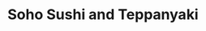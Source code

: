 ---
layout: place
title: "Soho Sushi and Teppanyaki"
permalink: /california/roseville/soho-sushi-and-teppanyaki.html
stateAbbr: CA
stateName: California
cityName: Roseville
seo:
  name: "Soho Sushi and Teppanyaki"
  type: Restaurant
  links: http://sohoteppanyaki.com/
description: "Looking for sushi in Roseville, California? Check out Soho Sushi and Teppanyaki for a delightful Japanese dining experience. Enjoy a variety of sushi and oth..."
place_id: ChIJyf7Tp_Ufm4AR-vA_WEqPqQM
photos:
  - name: >-
      places/ChIJyf7Tp_Ufm4AR-vA_WEqPqQM/photos/AeeoHcKcZaAZPEzYGnBzus-PO1pHccy0NCzBv-kbUTH-_lgOwwovRAJWsy3JGWFe_-j3Fs_Kwy79Fxgbsv1F9WJJUi6qznPSKikJjy0-r9CHlKCLTtUHLRgWGq7uNvTtbozovTmOGBC3runyEY66Mt6mp9gjNx1jI1u80Dhxeisox6Vtn89PJY1xRvMbNX1odEzlhnXl0Z9_dVC1_uzb-K-31aQgXLAnKkV51MzLSC21PsTip1iIneOSmHtK5_dLOZkc7OHnjWXHCfNrZJHG94QQmLMeBzGHkHzPeajKwitOtNOpNg
    widthPx: 4032
    heightPx: 3024
    authorAttributions:
      - displayName: Soho Sushi and Teppanyaki
        uri: https://maps.google.com/maps/contrib/101827600264291822564
        photoUri: >-
          https://lh3.googleusercontent.com/a-/ALV-UjW8FilMU4CYLK8Wn5WJro-QhTL8jaA3nRT16CNtjc8PhKtwd6qc=s100-p-k-no-mo
    flagContentUri: >-
      https://www.google.com/local/imagery/report/?cb_client=maps_api_places.places_api&image_key=!1e10!2sAF1QipPc8va563E_tNUWVPrDbOxMAwypRCt2lFf0NHAd&hl=en-US
    googleMapsUri: >-
      https://www.google.com/maps/place//data=!3m4!1e2!3m2!1sAF1QipPc8va563E_tNUWVPrDbOxMAwypRCt2lFf0NHAd!2e10!4m2!3m1!1s0x809b1ff5a7d3fec9:0x3a98f4a583ff0fa
  - name: >-
      places/ChIJyf7Tp_Ufm4AR-vA_WEqPqQM/photos/AeeoHcK9z9dc5I4c15LTJf8d6JBJRqTxuLtrdU3XOj8GjuUA-BXgYZV0EqTbVA5gXdx7PBjdU4V0ONcQQSR7D-rxCJxx6w3lG6mOHNacPIHUytA7pbo4Tp3xyTE1lroWjpP-L4NBIx3EKW2gQ47ijR2kAK5L4EHJq6eB3f5sMiPn5FZ7lYKwVV-OidLbuzjg-UOIj90TtnbqyYLJATd-5nK7IypxUyT-ecld3VrAHSkTSS1UKzoKENWYzUclWkKzNxwK5Oi7fRabfWMPX_J-CIu4Sc2Jb2T8eRmxgJiQFpUxVKAsMg
    widthPx: 2048
    heightPx: 1152
    authorAttributions:
      - displayName: Soho Sushi and Teppanyaki
        uri: https://maps.google.com/maps/contrib/101827600264291822564
        photoUri: >-
          https://lh3.googleusercontent.com/a-/ALV-UjW8FilMU4CYLK8Wn5WJro-QhTL8jaA3nRT16CNtjc8PhKtwd6qc=s100-p-k-no-mo
    flagContentUri: >-
      https://www.google.com/local/imagery/report/?cb_client=maps_api_places.places_api&image_key=!1e10!2sAF1QipOCY_typVxgvuOYuAn_RaquIO7OdM71gQpwbcbn&hl=en-US
    googleMapsUri: >-
      https://www.google.com/maps/place//data=!3m4!1e2!3m2!1sAF1QipOCY_typVxgvuOYuAn_RaquIO7OdM71gQpwbcbn!2e10!4m2!3m1!1s0x809b1ff5a7d3fec9:0x3a98f4a583ff0fa
  - name: >-
      places/ChIJyf7Tp_Ufm4AR-vA_WEqPqQM/photos/AeeoHcLojx7hElCDqWaykKnvwPx3Fxvd2RHRGarKh4Ex5xc7npTdHOFzNiHMxon1az0weuO8tjHlWDjYmEkoeBDvPj1TpaN4zRfHc5zhKy4UrecPUL8OnkCL8o0Jaw8uN_NcjMsg1dk8JcN3JZIsfqXeM3y5lZ_W-hUosWRHnlw67SqNgRqEvG5LkttFBzBJ9cpppMk9QMyUx31CfnHo5-i8KJb0H9nhZ-wFcGL82JD8EkR39ABlhF9dGurnPgfxhyBlibHZD6N6Euy97wlboJfo2qYqWUivKGWwymYq72lNZziHvog8ls_kwAzGtEbpaBVSo-5LEErSGu05eoGOc0Wwh2olwix67HY7RdqhqOJ09EqWPNPcHqHDT16MyAxj_a8D1-rmS9hvwFPDcbIPMtdPH36waFl_N3qDIHODag5a7K39dg
    widthPx: 3024
    heightPx: 4032
    authorAttributions:
      - displayName: Cristina Lucia Izaguirre Lucatero
        uri: https://maps.google.com/maps/contrib/113049045464582440918
        photoUri: >-
          https://lh3.googleusercontent.com/a-/ALV-UjVs-Eay_0vcJPt80A7sxOTtLQ8pwYzvEBBYLlEDOjW8itab_1dQ=s100-p-k-no-mo
    flagContentUri: >-
      https://www.google.com/local/imagery/report/?cb_client=maps_api_places.places_api&image_key=!1e10!2sCIHM0ogKEICAgICe0K_maQ&hl=en-US
    googleMapsUri: >-
      https://www.google.com/maps/place//data=!3m4!1e2!3m2!1sCIHM0ogKEICAgICe0K_maQ!2e10!4m2!3m1!1s0x809b1ff5a7d3fec9:0x3a98f4a583ff0fa
  - name: >-
      places/ChIJyf7Tp_Ufm4AR-vA_WEqPqQM/photos/AeeoHcIy3MHcI5PAwD_Gv42B_00dA2MKyshM7qwjU4U4brkJXqiNjP3bJTQNkmuy_XSxCcdE3fYjxQZtV-Rn8N2mVIOMf2jxdCHh8P8SkoCCy3CKgshTVy1YL-9mvAZL1FtCB16kH6UfpLxN4F_YZcMlv5XyKBZy9DvQV1cMS54UR6N3HBV-nqFKUwW_Hin5XtGc889I4k_tebQA4xfpnJ9hhZVoX782hN_YbVr9IhGlpy-0uDY2A1EEMVaYQqLjcm8pR2ns-OvqoLjJUVwSuOPVzXyxITgzDJv67clNtTwRdoxT_qyt9nm9QALeFpYS0CppPsGfdui-O8O8KZWuvtfuaOQaae0kX9KbtfDPy6ywHlwZn3ZR4ywgcLu92sYVZImf9OlfBKp8OVWeKp66DNcNXqAYwI8rmro8oVJtThjWwOlqf2dD
    widthPx: 3000
    heightPx: 4000
    authorAttributions:
      - displayName: Ben Sherrin
        uri: https://maps.google.com/maps/contrib/116281519902635223970
        photoUri: >-
          https://lh3.googleusercontent.com/a/ACg8ocJ373vsPX0m4utE97qE50Ceb74OaAo7Qe2rxC1Db5nnBDPnnw=s100-p-k-no-mo
    flagContentUri: >-
      https://www.google.com/local/imagery/report/?cb_client=maps_api_places.places_api&image_key=!1e10!2sCIHM0ogKEICAgIDbho7DygE&hl=en-US
    googleMapsUri: >-
      https://www.google.com/maps/place//data=!3m4!1e2!3m2!1sCIHM0ogKEICAgIDbho7DygE!2e10!4m2!3m1!1s0x809b1ff5a7d3fec9:0x3a98f4a583ff0fa
  - name: >-
      places/ChIJyf7Tp_Ufm4AR-vA_WEqPqQM/photos/AeeoHcJgJFMz7ey67gWUCF9wWHlfD5PVMy9aF-z7qm_nsVK7kImfjBDmZTVEHNytuXQda62DZhylmjKtwKUdxdeR9lzoBAwEs-NbR71Io1A7yMcax3U7Wc6b1KI7_YSaJ4Fcwk2KZ0LZJwQFXB6ELLwaikGn6y9rEshdTWU8IQskSMmde-cYcie4dMMFlm9XNQORiGTPOCb2OGRWmoKABrt8WqJOCaFKqLJHPASg_0g3yS55700RV7v6x523kBiokq7rB3elkTUuEDrZrtZ1lfeBWIIhgEXoUFnehu9IOXC-Dbu4JxsSjX8OEc4P_ML7AX4gGYiPnb7IBWzSWdGS2kZ6Ja8aC4xN2G8HuqcxbueRTRGq1oqifwA4xyT3KXzEd9_Tz3pksb1tSL-dVaLocbQR6H3n-2DNzDvS8jzPfmu-dpdBTjf6
    widthPx: 4000
    heightPx: 3000
    authorAttributions:
      - displayName: Vadim Chil
        uri: https://maps.google.com/maps/contrib/114491772961552396772
        photoUri: >-
          https://lh3.googleusercontent.com/a-/ALV-UjWGP0x4DMSrPi1dnbWXB71J9K2OfPXKZv1NtYoJ_ijP9epjA4BA=s100-p-k-no-mo
    flagContentUri: >-
      https://www.google.com/local/imagery/report/?cb_client=maps_api_places.places_api&image_key=!1e10!2sCIHM0ogKEICAgIDL6_r6xgE&hl=en-US
    googleMapsUri: >-
      https://www.google.com/maps/place//data=!3m4!1e2!3m2!1sCIHM0ogKEICAgIDL6_r6xgE!2e10!4m2!3m1!1s0x809b1ff5a7d3fec9:0x3a98f4a583ff0fa
  - name: >-
      places/ChIJyf7Tp_Ufm4AR-vA_WEqPqQM/photos/AeeoHcKeu3cabqfrvllhqTScmbr3YxBBYMU4XWRwfe6qgZeztzq2tMhb8uakba_akN3HqYY0xACsYNx79sFQRM4OHMLwkyZweSuRaCSw9ZgFzYl7BoNAfP0jxCpflJgb-aNJXdUX7pgVrgmbk7EvivLhu6Q9iZtCGj3B-41TDWQnzRsRsev9LvTqflK4uFMfbXUbmIt8780mPpADpPexB8hwhEUh6nVChBjFzZpXy6E8fPpkGiryZuzBpgwd1qCJF9mlC16SMJ5xibqaV_dWqnuF2JMZE07tT66x_c7649y0KAsH9dSh8b-yFiD7RMYgypWRJ9QNuF-qB3uhSbNqPhrzb9b7FIHYFIaDAZQLAjKRnnp81wAfupwlPIRT7N6MA0UnQSw0TvQnRCkWjFiPvj5MRyoR-XtJUgtDHdPvKHW3PxY
    widthPx: 3024
    heightPx: 4032
    authorAttributions:
      - displayName: ELAyonSinaloa916
        uri: https://maps.google.com/maps/contrib/111260067891256532562
        photoUri: >-
          https://lh3.googleusercontent.com/a-/ALV-UjXdrD8qGdr-NkrjEmLdHWMzmF81foZiBww7fFk7pPsYTwSJvYa3=s100-p-k-no-mo
    flagContentUri: >-
      https://www.google.com/local/imagery/report/?cb_client=maps_api_places.places_api&image_key=!1e10!2sCIHM0ogKEICAgICP3t2NNA&hl=en-US
    googleMapsUri: >-
      https://www.google.com/maps/place//data=!3m4!1e2!3m2!1sCIHM0ogKEICAgICP3t2NNA!2e10!4m2!3m1!1s0x809b1ff5a7d3fec9:0x3a98f4a583ff0fa
  - name: >-
      places/ChIJyf7Tp_Ufm4AR-vA_WEqPqQM/photos/AeeoHcLFQxgEk8_z53SDAzE7nZhzzzG8ucv_TE04tQzOQm5HTtE66Zhk8LhbRNob3slDX8enMA_LsXE-ML1QHZFHj_C38vMM7E5_fTJBKQk88uv3T58AkKuxAM_tuEEEDTVqyNwMhJEO8uw5oKLNMkTzG7eihk-in7f3f4dTvOwirHqYpFClNa-j02GkIbB2uEZNbkAdLbHrFL55ciU9wjk3dNWX35JdUx8ghf9Zf_Pa5gR3UcsYFDeu9LqUmXNZ3pAYMi5IOx9K75-02Mk3rtEdCSE6QLMmD0RFm48aQP37HV1aubfAdWFuqxi_vhxJK8doSwnrgh8Z-O7D1h0BUY40uZnamLNOvmEDrFsxQjwrlEal_vHIdtnbsMFKknFmBCRURX5hbSlvXrtd4EU-mpZyqfKPLAMjZN0onHSrlegJquPN1tWF
    widthPx: 4080
    heightPx: 3072
    authorAttributions:
      - displayName: Anthony Domagas
        uri: https://maps.google.com/maps/contrib/109085248215057698084
        photoUri: >-
          https://lh3.googleusercontent.com/a-/ALV-UjUkE-oHALcLBw1LCpR00U03Ft0v-HRx4bdWyYAsSMt_xF_96Dar=s100-p-k-no-mo
    flagContentUri: >-
      https://www.google.com/local/imagery/report/?cb_client=maps_api_places.places_api&image_key=!1e10!2sCIHM0ogKEICAgIC1sJXV8wE&hl=en-US
    googleMapsUri: >-
      https://www.google.com/maps/place//data=!3m4!1e2!3m2!1sCIHM0ogKEICAgIC1sJXV8wE!2e10!4m2!3m1!1s0x809b1ff5a7d3fec9:0x3a98f4a583ff0fa
  - name: >-
      places/ChIJyf7Tp_Ufm4AR-vA_WEqPqQM/photos/AeeoHcJ36DwqC7myJcGIRdaahPcohYuV8VfQIDaL_8QIhwXx3hQ9Gl3DPCwlXzMrhGdlRlC5SuzoWUMxwFAEjAHiWOc7wQpBqg7G8cUbXN50wi33yBNYzkzjgAtixnbLhbwjyAICgEsdEvVGkUQ0rljgTB-4OkVm-iDv5263SkTyxR4XbapWr3KQed4bx781VGFY3lwz543q-H-kteqySxSXo_GLCYocr2Ik1wizaidF2gZzTzEeJRGAKDGGNIPqJ6WmGPNn1SJPRbBLNEsvBwK_lofZJxhmC4Z3ke4rzKSO7rwSivK2Ed9MYHgnpnlpMQW-LN0qsdqPOE2FG_Q4QDlkocH2Ko68z23CZRTI7dtfBHc81Lvt-3R6yoeqqLok60FOGMjS2p1ZMyPkRHL2yi5J3DnoSuavYoALRsgedsh-JmMxSFA
    widthPx: 4048
    heightPx: 3036
    authorAttributions:
      - displayName: Joy McLaughlin
        uri: https://maps.google.com/maps/contrib/116679932166805699635
        photoUri: >-
          https://lh3.googleusercontent.com/a/ACg8ocKCdkF_4TaEp-aS2bGpP0kuQxbhHWaeWZeBU2iGZbrNvCRzSc0=s100-p-k-no-mo
    flagContentUri: >-
      https://www.google.com/local/imagery/report/?cb_client=maps_api_places.places_api&image_key=!1e10!2sCIHM0ogKEICAgICEgMm2gwE&hl=en-US
    googleMapsUri: >-
      https://www.google.com/maps/place//data=!3m4!1e2!3m2!1sCIHM0ogKEICAgICEgMm2gwE!2e10!4m2!3m1!1s0x809b1ff5a7d3fec9:0x3a98f4a583ff0fa
  - name: >-
      places/ChIJyf7Tp_Ufm4AR-vA_WEqPqQM/photos/AeeoHcKR7QZXoNYyIwYR9qQ4Voz4Drr9W-vZUalK3QJ0nlpvcPp3nTL6GgsoIVnWynj7QIHK5JGc0sJPjeXjXqiXG4GPTyIQaTHJxNEp2dn11HelRaWLDnpOF-F1-1vwmxmCSQ3NE232xKI1KUMylg-KcMxuGQtEUhE3BFXFtGrTmvgr99qofr9x5gSRwe-TIwPvbLXqLzgVrEyGYmVy-X09-1ht_9GBeTOGbBMHmNAI_xdcpPAQ6UWMBNyy6ckWHibyEV0_QhZWQWzK4zRvDeqMr7ZesLJaQwQjW5MFUQN6E-z-Uj65CGsvwWnFuTuN52hVEXkUIAasZBcva6cjNrepVQa3KHy9ZmSDK2S81BzfNLizh1Z10Rh5251Uc-nwLaSL23Pw_02pAWgLcsUMk9MuMaE4c4aS2MVb0p-WRF5QS0ZXQ4Gv
    widthPx: 4032
    heightPx: 3024
    authorAttributions:
      - displayName: Zina Padgett
        uri: https://maps.google.com/maps/contrib/107716150080733743374
        photoUri: >-
          https://lh3.googleusercontent.com/a-/ALV-UjV-bvhYwtEatbXbBH9MIznowS_EaX7KSv1yjJ6m5GEFHZuGlxo=s100-p-k-no-mo
    flagContentUri: >-
      https://www.google.com/local/imagery/report/?cb_client=maps_api_places.places_api&image_key=!1e10!2sCIHM0ogKEICAgICk_YvKsQE&hl=en-US
    googleMapsUri: >-
      https://www.google.com/maps/place//data=!3m4!1e2!3m2!1sCIHM0ogKEICAgICk_YvKsQE!2e10!4m2!3m1!1s0x809b1ff5a7d3fec9:0x3a98f4a583ff0fa
  - name: >-
      places/ChIJyf7Tp_Ufm4AR-vA_WEqPqQM/photos/AeeoHcIvuB88ScjHIrGp5B-8KB0ZKpCSb24q3ysVrVsJ_GLxTvfXqSA18RqC_FjbjL0TBXFM36SUwZB5d5DhN5RE6c_aJ5GpiyfKY8ZRHXNdFzxo4sTTCWIQFB43kFPOAwl30htlRCPwNw56fDy4aaxtnkUXZCZT91Yv3U4gJIx3WxSDIu_Rpbgm4R2idvTpijQffhRUQi85rcdQJzPtF_EEoCPwFZH5ZM5s8Vb9CwLskErtdGVDD1JZHKvePZVCQ499yhC44KpmQNANp9eWND2mJFM7nM0HdFd4FGKuyBBgNxRL9ybS8fAIIRrbzzxkvqPVdsfMfBhk0_0lv71luFx7OTmRMoccQziYXwsvL_dliacCP2dNjPAK2Uz2XB3vseXq2XGQDlDao8HAix4TRUU7ItCDq5IvnlwTUeCpGdOKHFMyOgZR
    widthPx: 3000
    heightPx: 4000
    authorAttributions:
      - displayName: Raoul Gnagne
        uri: https://maps.google.com/maps/contrib/105053870872940463759
        photoUri: >-
          https://lh3.googleusercontent.com/a-/ALV-UjVYGl4xrhdMVglTQqhS4EvysRImPifsBlvw9KqPL3K_wbb9mvkm=s100-p-k-no-mo
    flagContentUri: >-
      https://www.google.com/local/imagery/report/?cb_client=maps_api_places.places_api&image_key=!1e10!2sCIHM0ogKEICAgICjz__s7QE&hl=en-US
    googleMapsUri: >-
      https://www.google.com/maps/place//data=!3m4!1e2!3m2!1sCIHM0ogKEICAgICjz__s7QE!2e10!4m2!3m1!1s0x809b1ff5a7d3fec9:0x3a98f4a583ff0fa
address: 1811 Douglas Blvd a1, Roseville, CA 95661, USA
street: 1811 Douglas Blvd a1
city: Roseville
state: CA
zip: '95661'
country: USA
neighborhood: Lead Hill
latitude: '38.746578'
longitude: '-121.260795'
accessibility_options:
  wheelchairAccessibleParking: true
  wheelchairAccessibleEntrance: true
  wheelchairAccessibleRestroom: true
  wheelchairAccessibleSeating: true
business_status: OPERATIONAL
name: Soho Sushi and Teppanyaki
google_maps_links:
  directionsUri: >-
    https://www.google.com/maps/dir//''/data=!4m7!4m6!1m1!4e2!1m2!1m1!1s0x809b1ff5a7d3fec9:0x3a98f4a583ff0fa!3e0
  placeUri: https://maps.google.com/?cid=263899602648822010
  writeAReviewUri: >-
    https://www.google.com/maps/place//data=!4m3!3m2!1s0x809b1ff5a7d3fec9:0x3a98f4a583ff0fa!12e1
  reviewsUri: >-
    https://www.google.com/maps/place//data=!4m4!3m3!1s0x809b1ff5a7d3fec9:0x3a98f4a583ff0fa!9m1!1b1
  photosUri: >-
    https://www.google.com/maps/place//data=!4m3!3m2!1s0x809b1ff5a7d3fec9:0x3a98f4a583ff0fa!10e5
primary_type: Japanese Restaurant
opening_hours:
  regular: null
  current: null
secondary_opening_hours:
  regular:
    weekdayDescriptions: null
    type: null
  current:
    weekdayDescriptions: null
    type: null
phone: (916) 771-4749
price_level: PRICE_LEVEL_MODERATE
price_range: $30 &ndash; $50
rating: '4.3'
rating_count: 394
website: http://sohoteppanyaki.com/
reviews: null
parking_options: null
payment_options: null
allow_dogs: null
curbside_pickup: null
delivery: null
dine_in: null
good_for_children: null
good_for_groups: null
good_for_sports: null
live_music: null
menu_for_children: null
outdoor_seating: null
reservable: null
restroom: null
serves_beer: null
serves_breakfast: null
serves_brunch: null
serves_cocktails: null
serves_coffee: null
serves_dinner: null
serves_dessert: null
serves_lunch: null
serves_vegetarian_food: null
serves_wine: null
takeout: null
summary: null

---